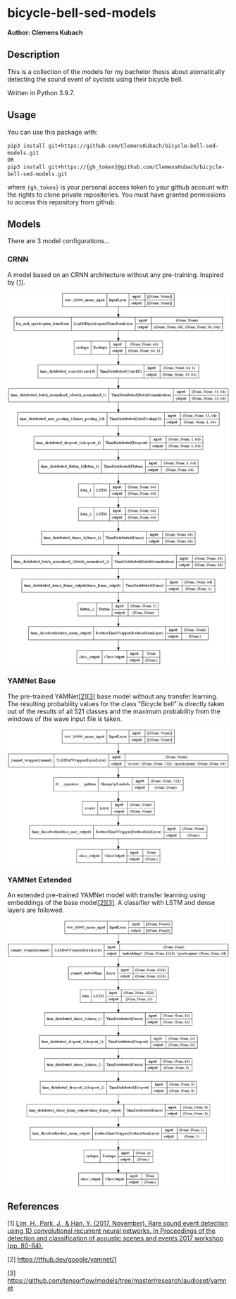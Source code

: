 # bicycle-bell-sed-models

**Author: Clemens Kubach**


## Description
This is a collection of the models for my bachelor thesis about atomatically detecting the sound event of cyclists using their bicycle bell.

Written in Python 3.9.7.


## Usage
You can use this package with:
```
pip3 install git+https://github.com/ClemensKubach/bicycle-bell-sed-models.git
OR
pip3 install git+https://{gh_token}@github.com/ClemensKubach/bicycle-bell-sed-models.git
```
where `{gh_token}` is your personal access token to your github account with the rights to clone private repositories. You must have granted permissions to access this repository from github.


## Models
There are 3 model configurations...

### CRNN
A model based on an CRNN architecture without any pre-training. Inspired by [[1]](#1).

![CRNN](src/visualizations/crnn.png)

### YAMNet Base
The pre-trained YAMNet[[2]](#2)[[3]](#3) base model without any transfer learning. The resulting probability values for the class "Bicycle bell" is directly taken out of the results of all 521 classes and the maximum probability from the windows of the wave input file is taken.

![YAMNet Base](src/visualizations/yamnet_base.png)

### YAMNet Extended
An extended pre-trained YAMNet model with transfer learning using embeddings of the base model[[2]](#2)[[3]](#3). A classifier with LSTM and dense layers are followed.

![YAMNet Extended](src/visualizations/yamnet_lstm_fc.png)
 

## References
<a id="1">[1]</a>
[Lim, H., Park, J., & Han, Y. (2017, November). Rare sound event detection using 1D convolutional recurrent neural networks. In Proceedings of the detection and classification of acoustic scenes and events 2017 workshop (pp. 80-84).](http://dcase.community/documents/challenge2017/technical_reports/DCASE2017_Lim_204.pdf)

<a id="2">[2]</a>
https://tfhub.dev/google/yamnet/1

<a id="3">[3]</a>
https://github.com/tensorflow/models/tree/master/research/audioset/yamnet